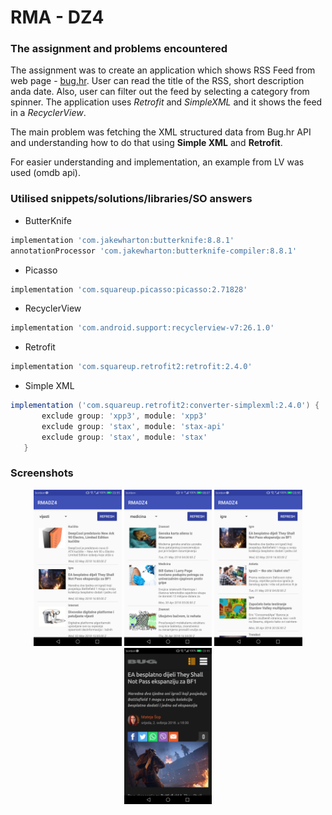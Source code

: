 # RMA - DZ4

### The assignment and problems encountered

The assignment was to create an application which shows RSS Feed from web page - [bug.hr](http://www.bug.hr). User can read the title of the RSS, short description anda date. Also, user can filter out the feed by selecting a category from spinner. The application uses *Retrofit* and *SimpleXML* and it shows the feed in a *RecyclerView*.

The main problem was fetching the XML structured data from Bug.hr API and understanding how to do that using **Simple XML** and **Retrofit**.

For easier understanding and implementation, an example from LV was used (omdb api).

### Utilised snippets/solutions/libraries/SO answers

* ButterKnife

```gradle
implementation 'com.jakewharton:butterknife:8.8.1'
annotationProcessor 'com.jakewharton:butterknife-compiler:8.8.1'
```

* Picasso

 ```gradle
implementation 'com.squareup.picasso:picasso:2.71828'
```

* RecyclerView

```gradle
implementation 'com.android.support:recyclerview-v7:26.1.0'
```

* Retrofit

```gradle
implementation 'com.squareup.retrofit2:retrofit:2.4.0'
```

* Simple XML

 ```gradle
implementation ('com.squareup.retrofit2:converter-simplexml:2.4.0') {
        exclude group: 'xpp3', module: 'xpp3'
        exclude group: 'stax', module: 'stax-api'
        exclude group: 'stax', module: 'stax'
    }
```

### Screenshots

<p align="middle">
<img src="screenshots/FeedActivity.png" title="FeedActivity" height=250>
<img src="screenshots/FeedActivity2.png" title="FeedActivity" height=250>
<img src="screenshots/FeedActivity3.png" title="FeedActivity" height=250>
<br>
<img src="screenshots/RSSinBrowser.png" title="Opening a link" height=250>
